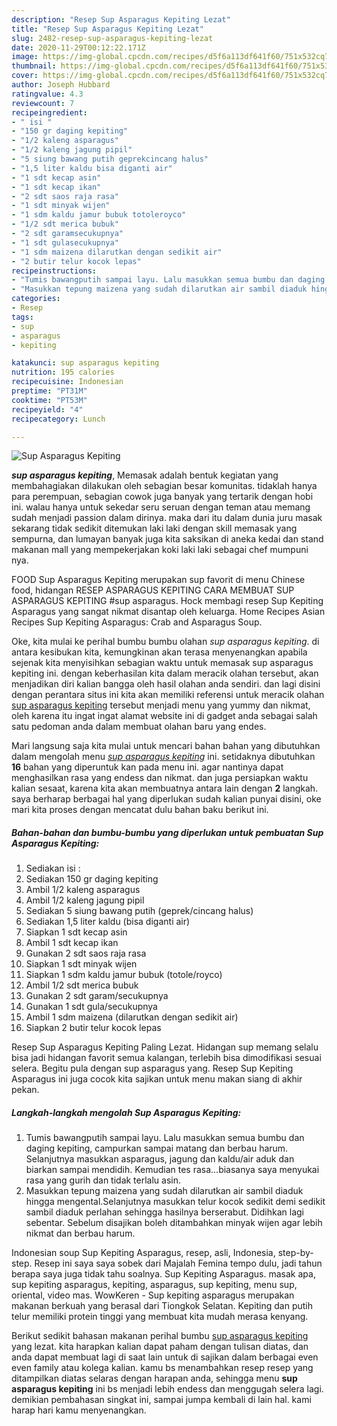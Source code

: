 ```yaml
---
description: "Resep Sup Asparagus Kepiting Lezat"
title: "Resep Sup Asparagus Kepiting Lezat"
slug: 2482-resep-sup-asparagus-kepiting-lezat
date: 2020-11-29T00:12:22.171Z
image: https://img-global.cpcdn.com/recipes/d5f6a113df641f60/751x532cq70/sup-asparagus-kepiting-foto-resep-utama.jpg
thumbnail: https://img-global.cpcdn.com/recipes/d5f6a113df641f60/751x532cq70/sup-asparagus-kepiting-foto-resep-utama.jpg
cover: https://img-global.cpcdn.com/recipes/d5f6a113df641f60/751x532cq70/sup-asparagus-kepiting-foto-resep-utama.jpg
author: Joseph Hubbard
ratingvalue: 4.3
reviewcount: 7
recipeingredient:
- " isi "
- "150 gr daging kepiting"
- "1/2 kaleng asparagus"
- "1/2 kaleng jagung pipil"
- "5 siung bawang putih geprekcincang halus"
- "1,5 liter kaldu bisa diganti air"
- "1 sdt kecap asin"
- "1 sdt kecap ikan"
- "2 sdt saos raja rasa"
- "1 sdt minyak wijen"
- "1 sdm kaldu jamur bubuk totoleroyco"
- "1/2 sdt merica bubuk"
- "2 sdt garamsecukupnya"
- "1 sdt gulasecukupnya"
- "1 sdm maizena dilarutkan dengan sedikit air"
- "2 butir telur kocok lepas"
recipeinstructions:
- "Tumis bawangputih sampai layu. Lalu masukkan semua bumbu dan daging kepiting, campurkan sampai matang dan berbau harum. Selanjutnya masukkan asparagus, jagung dan kaldu/air aduk dan biarkan sampai mendidih. Kemudian tes rasa...biasanya saya menyukai rasa yang gurih dan tidak terlalu asin."
- "Masukkan tepung maizena yang sudah dilarutkan air sambil diaduk hingga mengental.Selanjutnya masukkan telur kocok sedikit demi sedikit sambil diaduk perlahan sehingga hasilnya berserabut. Didihkan lagi sebentar. Sebelum disajikan boleh ditambahkan minyak wijen agar lebih nikmat dan berbau harum."
categories:
- Resep
tags:
- sup
- asparagus
- kepiting

katakunci: sup asparagus kepiting 
nutrition: 195 calories
recipecuisine: Indonesian
preptime: "PT31M"
cooktime: "PT53M"
recipeyield: "4"
recipecategory: Lunch

---
```



![Sup Asparagus Kepiting](https://img-global.cpcdn.com/recipes/d5f6a113df641f60/751x532cq70/sup-asparagus-kepiting-foto-resep-utama.jpg)

<b><i>sup asparagus kepiting</i></b>, Memasak adalah bentuk kegiatan yang membahagiakan dilakukan oleh sebagian besar komunitas. tidaklah hanya para perempuan, sebagian cowok juga banyak yang tertarik dengan hobi ini. walau hanya untuk sekedar seru seruan dengan teman atau memang sudah menjadi passion dalam dirinya. maka dari itu dalam dunia juru masak sekarang tidak sedikit ditemukan laki laki dengan skill memasak yang sempurna, dan lumayan banyak juga kita saksikan di aneka kedai dan stand makanan mall yang mempekerjakan koki laki laki sebagai chef mumpuni nya.

FOOD Sup Asparagus Kepiting merupakan sup favorit di menu Chinese food, hidangan RESEP ASPARAGUS KEPITING CARA MEMBUAT SUP ASPARAGUS KEPITING #sup asparagus. Hock membagi resep Sup Kepiting Asparagus yang sangat nikmat disantap oleh keluarga. Home Recipes Asian Recipes Sup Kepiting Asparagus: Crab and Asparagus Soup.

Oke, kita mulai ke perihal bumbu bumbu olahan <i>sup asparagus kepiting</i>. di antara kesibukan kita, kemungkinan akan terasa menyenangkan apabila sejenak kita menyisihkan sebagian waktu untuk memasak sup asparagus kepiting ini. dengan keberhasilan kita dalam meracik olahan tersebut, akan menjadikan diri kalian bangga oleh hasil olahan anda sendiri. dan lagi disini dengan perantara situs ini kita akan memiliki referensi untuk meracik olahan <u>sup asparagus kepiting</u> tersebut menjadi menu yang yummy dan nikmat, oleh karena itu ingat ingat alamat website ini di gadget anda sebagai salah satu pedoman anda dalam membuat olahan baru yang endes.


Mari langsung saja kita mulai untuk mencari bahan bahan yang dibutuhkan dalam mengolah menu <u><i>sup asparagus kepiting</i></u> ini. setidaknya dibutuhkan <b>16</b> bahan yang diperuntuk kan pada menu ini. agar nantinya dapat menghasilkan rasa yang endess dan nikmat. dan juga persiapkan waktu kalian sesaat, karena kita akan membuatnya antara lain dengan <b>2</b> langkah. saya berharap berbagai hal yang diperlukan sudah kalian punyai disini, oke mari kita proses dengan mencatat dulu bahan baku berikut ini.

<!--inarticleads1-->

##### Bahan-bahan dan bumbu-bumbu yang diperlukan untuk pembuatan Sup Asparagus Kepiting:

1. Sediakan  isi :
1. Sediakan 150 gr daging kepiting
1. Ambil 1/2 kaleng asparagus
1. Ambil 1/2 kaleng jagung pipil
1. Sediakan 5 siung bawang putih (geprek/cincang halus)
1. Sediakan 1,5 liter kaldu (bisa diganti air)
1. Siapkan 1 sdt kecap asin
1. Ambil 1 sdt kecap ikan
1. Gunakan 2 sdt saos raja rasa
1. Siapkan 1 sdt minyak wijen
1. Siapkan 1 sdm kaldu jamur bubuk (totole/royco)
1. Ambil 1/2 sdt merica bubuk
1. Gunakan 2 sdt garam/secukupnya
1. Gunakan 1 sdt gula/secukupnya
1. Ambil 1 sdm maizena (dilarutkan dengan sedikit air)
1. Siapkan 2 butir telur kocok lepas


Resep Sup Asparagus Kepiting Paling Lezat. Hidangan sup memang selalu bisa jadi hidangan favorit semua kalangan, terlebih bisa dimodifikasi sesuai selera. Begitu pula dengan sup asparagus yang. Resep Sup Kepiting Asparagus ini juga cocok kita sajikan untuk menu makan siang di akhir pekan. 

<!--inarticleads2-->

##### Langkah-langkah mengolah Sup Asparagus Kepiting:

1. Tumis bawangputih sampai layu. Lalu masukkan semua bumbu dan daging kepiting, campurkan sampai matang dan berbau harum. Selanjutnya masukkan asparagus, jagung dan kaldu/air aduk dan biarkan sampai mendidih. Kemudian tes rasa...biasanya saya menyukai rasa yang gurih dan tidak terlalu asin.
1. Masukkan tepung maizena yang sudah dilarutkan air sambil diaduk hingga mengental.Selanjutnya masukkan telur kocok sedikit demi sedikit sambil diaduk perlahan sehingga hasilnya berserabut. Didihkan lagi sebentar. Sebelum disajikan boleh ditambahkan minyak wijen agar lebih nikmat dan berbau harum.


Indonesian soup Sup Kepiting Asparagus, resep, asli, Indonesia, step-by-step. Resep ini saya saya sobek dari Majalah Femina tempo dulu, jadi tahun berapa saya juga tidak tahu soalnya. Sup Kepiting Asparagus. masak apa, sup kepiting asparagus, kepiting, asparagus, sup kepiting, menu sup, oriental, video mas. WowKeren - Sup kepiting asparagus merupakan makanan berkuah yang berasal dari Tiongkok Selatan. Kepiting dan putih telur memiliki protein tinggi yang membuat kita mudah merasa kenyang. 

Berikut sedikit bahasan makanan perihal bumbu <u>sup asparagus kepiting</u> yang lezat. kita harapkan kalian dapat paham dengan tulisan diatas, dan anda dapat membuat lagi di saat lain untuk di sajikan dalam berbagai even even family atau kolega kalian. kamu bs menambahkan resep resep yang ditampilkan diatas selaras dengan harapan anda, sehingga menu <b>sup asparagus kepiting</b> ini bs menjadi lebih endess dan menggugah selera lagi. demikian pembahasan singkat ini, sampai jumpa kembali di lain hal. kami harap hari kamu menyenangkan.
